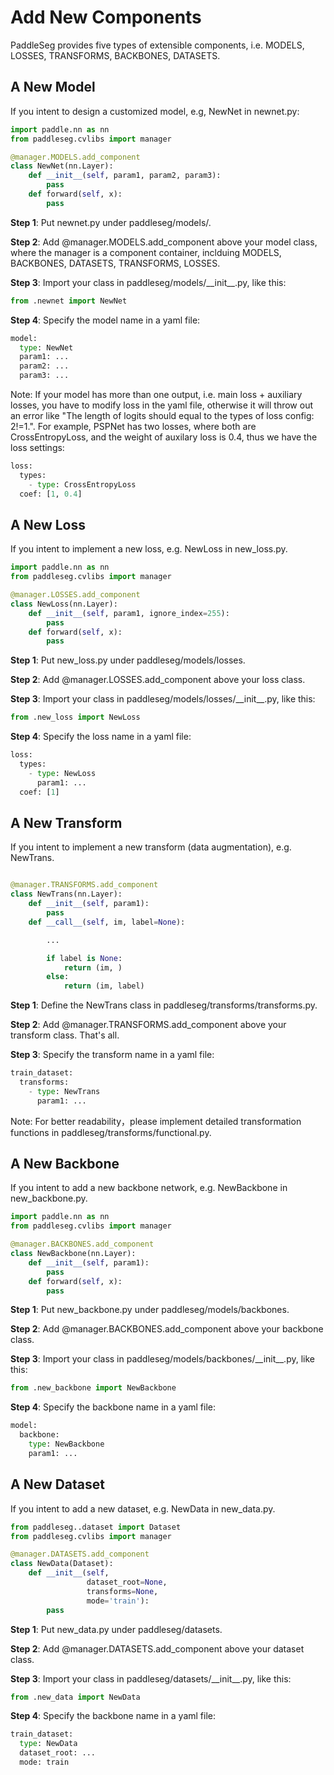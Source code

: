 # Add New Components

PaddleSeg provides five types of extensible components, i.e. MODELS, LOSSES, TRANSFORMS, BACKBONES, DATASETS.

## A New Model

If you intent to design a customized model, e.g, NewNet in newnet.py:

```python
import paddle.nn as nn
from paddleseg.cvlibs import manager

@manager.MODELS.add_component
class NewNet(nn.Layer):
    def __init__(self, param1, param2, param3):
        pass
    def forward(self, x):
        pass
```

**Step 1**: Put newnet.py under paddleseg/models/.

**Step 2**: Add @manager.MODELS.add_component above your model class, where the manager is a component container, inclduing MODELS, BACKBONES, DATASETS, TRANSFORMS, LOSSES.

**Step 3**: Import your class in paddleseg/models/\_\_init\_\_.py, like this:
```python
from .newnet import NewNet
```

**Step 4**: Specify the model name in a yaml file:

```python
model:
  type: NewNet
  param1: ...
  param2: ...
  param3: ...
```

Note: If your model has more than one output, i.e. main loss + auxiliary losses, you have to modify loss in the yaml file, otherwise it will throw out an error like "The length of logits should equal to the types of loss config: 2!=1.". For example, PSPNet has two losses, where both are CrossEntropyLoss, and the weight of auxilary loss is 0.4, thus we have the loss settings:
```python
loss:
  types:
    - type: CrossEntropyLoss
  coef: [1, 0.4]
```

## A New Loss

If you intent to implement a new loss, e.g. NewLoss in new_loss.py.

```python
import paddle.nn as nn
from paddleseg.cvlibs import manager

@manager.LOSSES.add_component
class NewLoss(nn.Layer):
    def __init__(self, param1, ignore_index=255):
        pass
    def forward(self, x):
        pass
```

**Step 1**: Put new_loss.py under paddleseg/models/losses.

**Step 2**: Add @manager.LOSSES.add_component above your loss class.

**Step 3**: Import your class in paddleseg/models/losses/\_\_init\_\_.py, like this:
```python
from .new_loss import NewLoss
```

**Step 4**: Specify the loss name in a yaml file:

```python
loss:
  types:
    - type: NewLoss
      param1: ...
  coef: [1]
```

## A New Transform

If you intent to implement a new transform (data augmentation), e.g. NewTrans.

```python

@manager.TRANSFORMS.add_component
class NewTrans(nn.Layer):
    def __init__(self, param1):
        pass
    def __call__(self, im, label=None):

        ...

        if label is None:
            return (im, )
        else:
            return (im, label)
```

**Step 1**: Define the NewTrans class in paddleseg/transforms/transforms.py.

**Step 2**: Add @manager.TRANSFORMS.add_component above your transform class. That's all.

**Step 3**: Specify the transform name in a yaml file:

```python
train_dataset:
  transforms:
    - type: NewTrans
      param1: ...
```
Note: For better readability，please implement detailed transformation functions in paddleseg/transforms/functional.py.

## A New Backbone

If you intent to add a new backbone network, e.g. NewBackbone in new_backbone.py.

```python
import paddle.nn as nn
from paddleseg.cvlibs import manager

@manager.BACKBONES.add_component
class NewBackbone(nn.Layer):
    def __init__(self, param1):
        pass
    def forward(self, x):
        pass
```

**Step 1**: Put new_backbone.py under paddleseg/models/backbones.

**Step 2**: Add @manager.BACKBONES.add_component above your backbone class.

**Step 3**: Import your class in paddleseg/models/backbones/\_\_init\_\_.py, like this:
```python
from .new_backbone import NewBackbone
```

**Step 4**: Specify the backbone name in a yaml file:

```python
model:
  backbone:
    type: NewBackbone
    param1: ...
```

## A New Dataset

If you intent to add a new dataset, e.g. NewData in new_data.py.

```python
from paddleseg..dataset import Dataset
from paddleseg.cvlibs import manager

@manager.DATASETS.add_component
class NewData(Dataset):
    def __init__(self,
                 dataset_root=None,
                 transforms=None,
                 mode='train'):
        pass
```

**Step 1**: Put new_data.py under paddleseg/datasets.

**Step 2**: Add @manager.DATASETS.add_component above your dataset class.

**Step 3**: Import your class in paddleseg/datasets/\_\_init\_\_.py, like this:
```python
from .new_data import NewData
```

**Step 4**: Specify the backbone name in a yaml file:

```python
train_dataset:
  type: NewData
  dataset_root: ...
  mode: train
```
